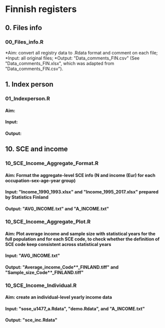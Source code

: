 # Finnish registers


## 0. Files info
### 00_Files_info.R
*Aim: convert all registry data to .Rdata format and comment on each file; 
*Input: all original files;
*Output: "Data_comments_FIN.csv" (See "Data_comments_FIN.xlsx", which was adapted from "Data_comments_FIN.csv").



## 1. Index person
### 01_Indexperson.R
#### Aim: 
#### Input: 
#### Output:



## 10. SCE and income
### 10_SCE_Income_Aggregate_Format.R
#### Aim: Format the aggregate-level SCE info (N and income (Eur) for each occupation-sex-age-year group)
#### Input: "Income_1990_1993.xlsx" and "Income_1995_2017.xlsx" prepared by Statistics Finland
#### Output: "AVG_INCOME.txt" and "A_INCOME.txt"

### 10_SCE_Income_Aggregate_Plot.R
#### Aim: Plot average income and sample size with statistical years for the full population and for each SCE code, to check whether the definition of SCE code keep consistent across statistical years
#### Input: "AVG_INCOME.txt"
#### Output: "Average_income_Code**_FINLAND.tiff" and "Sample_size_Code**_FINLAND.tiff"


### 10_SCE_Income_Individual.R
#### Aim: create an individual-level yearly income data
#### Input: "sose_u1477_a.Rdata", "demo.Rdata", and "A_INCOME.txt"
#### Output: "sce_inc.Rdata"











